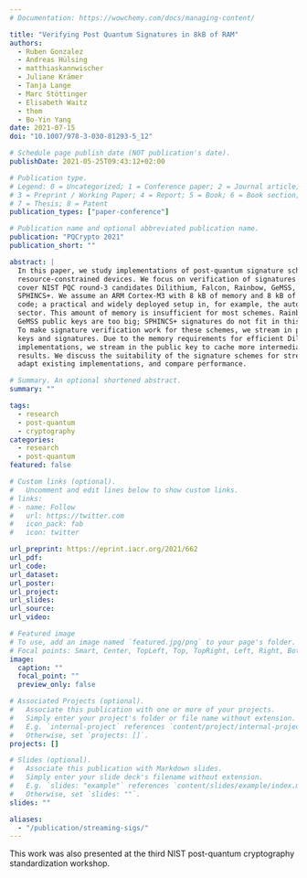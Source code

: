 ```yaml
---
# Documentation: https://wowchemy.com/docs/managing-content/

title: "Verifying Post Quantum Signatures in 8kB of RAM"
authors:
  - Ruben Gonzalez
  - Andreas Hülsing
  - matthiaskannwischer
  - Juliane Krämer
  - Tanja Lange
  - Marc Stöttinger
  - Elisabeth Waitz
  - thom
  - Bo-Yin Yang
date: 2021-07-15
doi: "10.1007/978-3-030-81293-5_12"

# Schedule page publish date (NOT publication's date).
publishDate: 2021-05-25T09:43:12+02:00

# Publication type.
# Legend: 0 = Uncategorized; 1 = Conference paper; 2 = Journal article;
# 3 = Preprint / Working Paper; 4 = Report; 5 = Book; 6 = Book section;
# 7 = Thesis; 8 = Patent
publication_types: ["paper-conference"]

# Publication name and optional abbreviated publication name.
publication: "PQCrypto 2021"
publication_short: ""

abstract: |
  In this paper, we study implementations of post-quantum signature schemes on
  resource-constrained devices. We focus on verification of signatures and
  cover NIST PQC round-3 candidates Dilithium, Falcon, Rainbow, GeMSS, and
  SPHINCS+. We assume an ARM Cortex-M3 with 8 kB of memory and 8 kB of flash for
  code; a practical and widely deployed setup in, for example, the automotive
  sector. This amount of memory is insufficient for most schemes. Rainbow and
  GeMSS public keys are too big; SPHINCS+ signatures do not fit in this memory.
  To make signature verification work for these schemes, we stream in public
  keys and signatures. Due to the memory requirements for efficient Dilithium
  implementations, we stream in the public key to cache more intermediate
  results. We discuss the suitability of the signature schemes for streaming,
  adapt existing implementations, and compare performance.

# Summary. An optional shortened abstract.
summary: ""

tags:
  - research
  - post-quantum
  - cryptography
categories:
  - research
  - post-quantum
featured: false

# Custom links (optional).
#   Uncomment and edit lines below to show custom links.
# links:
# - name: Follow
#   url: https://twitter.com
#   icon_pack: fab
#   icon: twitter

url_preprint: https://eprint.iacr.org/2021/662
url_pdf:
url_code:
url_dataset:
url_poster:
url_project:
url_slides:
url_source:
url_video:

# Featured image
# To use, add an image named `featured.jpg/png` to your page's folder.
# Focal points: Smart, Center, TopLeft, Top, TopRight, Left, Right, BottomLeft, Bottom, BottomRight.
image:
  caption: ""
  focal_point: ""
  preview_only: false

# Associated Projects (optional).
#   Associate this publication with one or more of your projects.
#   Simply enter your project's folder or file name without extension.
#   E.g. `internal-project` references `content/project/internal-project/index.md`.
#   Otherwise, set `projects: []`.
projects: []

# Slides (optional).
#   Associate this publication with Markdown slides.
#   Simply enter your slide deck's filename without extension.
#   E.g. `slides: "example"` references `content/slides/example/index.md`.
#   Otherwise, set `slides: ""`.
slides: ""

aliases:
  - "/publication/streaming-sigs/"
---
```


This work was also presented at the third NIST post-quantum cryptography standardization workshop.
